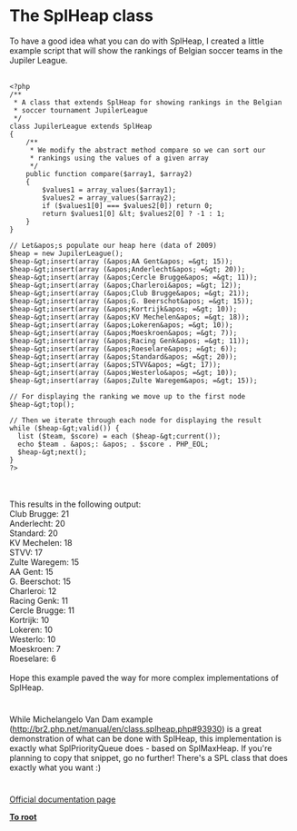 # The SplHeap class



To have a good idea what you can do with SplHeap, I created a little example script that will show the rankings of Belgian soccer teams in the Jupiler League.<br><br>

```
<?php
/**
 * A class that extends SplHeap for showing rankings in the Belgian
 * soccer tournament JupilerLeague
 */
class JupilerLeague extends SplHeap 
{
    /**
     * We modify the abstract method compare so we can sort our
     * rankings using the values of a given array
     */
    public function compare($array1, $array2)
    {
        $values1 = array_values($array1);
        $values2 = array_values($array2);
        if ($values1[0] === $values2[0]) return 0;
        return $values1[0] &lt; $values2[0] ? -1 : 1;
    }
}

// Let&apos;s populate our heap here (data of 2009)
$heap = new JupilerLeague();
$heap-&gt;insert(array (&apos;AA Gent&apos; =&gt; 15));
$heap-&gt;insert(array (&apos;Anderlecht&apos; =&gt; 20));
$heap-&gt;insert(array (&apos;Cercle Brugge&apos; =&gt; 11));
$heap-&gt;insert(array (&apos;Charleroi&apos; =&gt; 12));
$heap-&gt;insert(array (&apos;Club Brugge&apos; =&gt; 21));
$heap-&gt;insert(array (&apos;G. Beerschot&apos; =&gt; 15));
$heap-&gt;insert(array (&apos;Kortrijk&apos; =&gt; 10));
$heap-&gt;insert(array (&apos;KV Mechelen&apos; =&gt; 18));
$heap-&gt;insert(array (&apos;Lokeren&apos; =&gt; 10));
$heap-&gt;insert(array (&apos;Moeskroen&apos; =&gt; 7));
$heap-&gt;insert(array (&apos;Racing Genk&apos; =&gt; 11));
$heap-&gt;insert(array (&apos;Roeselare&apos; =&gt; 6));
$heap-&gt;insert(array (&apos;Standard&apos; =&gt; 20));
$heap-&gt;insert(array (&apos;STVV&apos; =&gt; 17));
$heap-&gt;insert(array (&apos;Westerlo&apos; =&gt; 10));
$heap-&gt;insert(array (&apos;Zulte Waregem&apos; =&gt; 15));

// For displaying the ranking we move up to the first node
$heap-&gt;top();

// Then we iterate through each node for displaying the result
while ($heap-&gt;valid()) {
  list ($team, $score) = each ($heap-&gt;current());
  echo $team . &apos;: &apos; . $score . PHP_EOL;
  $heap-&gt;next();
}
?>
```
<br><br>This results in the following output:<br>Club Brugge: 21<br>Anderlecht: 20<br>Standard: 20<br>KV Mechelen: 18<br>STVV: 17<br>Zulte Waregem: 15<br>AA Gent: 15<br>G. Beerschot: 15<br>Charleroi: 12<br>Racing Genk: 11<br>Cercle Brugge: 11<br>Kortrijk: 10<br>Lokeren: 10<br>Westerlo: 10<br>Moeskroen: 7<br>Roeselare: 6<br><br>Hope this example paved the way for more complex implementations of SplHeap.  

#

While Michelangelo Van Dam example (http://br2.php.net/manual/en/class.splheap.php#93930) is a great demonstration of what can be done with SplHeap, this implementation is exactly what SplPriorityQueue does - based on SplMaxHeap. If you&apos;re planning to copy that snippet, go no further! There&apos;s a SPL class that does exactly what you want :)  

#

[Official documentation page](https://www.php.net/manual/en/class.splheap.php)

**[To root](/README.md)**
